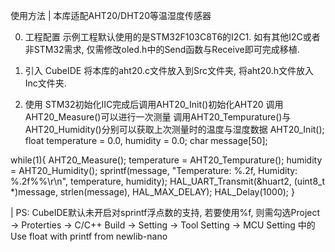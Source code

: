 使用方法
| 本库适配AHT20/DHT20等温湿度传感器

0. 工程配置
示例工程默认使用的是STM32F103C8T6的I2C1. 如有其他I2C或者非STM32需求, 仅需修改oled.h中的Send函数与Receive即可完成移植.

1. 引入
CubeIDE
将本库的aht20.c文件放入到Src文件夹, 将aht20.h文件放入Inc文件夹.

2. 使用
STM32初始化IIC完成后调用AHT20_Init()初始化AHT20
调用AHT20_Measure()可以进行一次测量
调用AHT20_Tempurature()与AHT20_Humidity()分别可以获取上次测量时的温度与湿度数据
AHT20_Init();
float temperature = 0.0, humidity = 0.0;
char message[50];

while(1){
    AHT20_Measure();
    temperature = AHT20_Tempurature();
    humidity = AHT20_Humidity();
    sprintf(message, "Temperature: %.2f, Humidity: %.2f%%\r\n", temperature, humidity);
    HAL_UART_Transmit(&huart2, (uint8_t *)message, strlen(message), HAL_MAX_DELAY);
    HAL_Delay(1000);
}

| PS: CubeIDE默认未开启对sprintf浮点数的支持, 若要使用%f, 则需勾选Project -> Proterties -> C/C++ Build -> Setting -> Tool Setting -> MCU Setting 中的 Use float with printf from newlib-nano